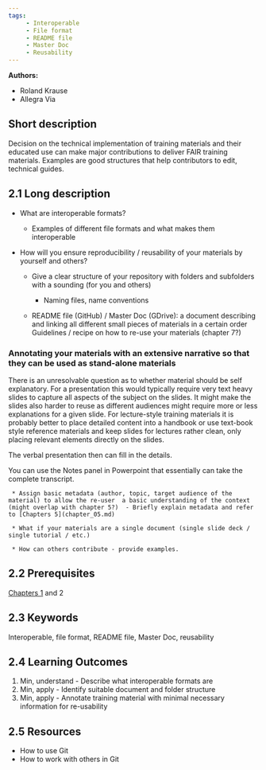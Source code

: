 ```yaml
---
tags:
     - Interoperable
     - File format
     - README file
     - Master Doc
     - Reusability 
---
```


**Authors:**

- Roland Krause
- Allegra Via

## Short description

Decision on the technical implementation of training materials and their educated use can make major contributions to deliver FAIR training materials. 
Examples are good structures that help contributors to edit, technical guides.

## 2.1 Long description
 * What are interoperable formats?

     * Examples of different file formats and what makes them interoperable

 * How will you ensure reproducibility / reusability of your materials by yourself and others?

    * Give a clear structure of your repository with folders and subfolders with a sounding (for you and others) 
         * Naming files, name conventions

     * README file (GitHub) / Master Doc (GDrive): a document describing and linking all different small pieces of materials in a certain order
Guidelines / recipe on how to re-use your materials (chapter 7?)

### Annotating your materials with an extensive narrative so that they can be used as stand-alone materials
There is an unresolvable question as to whether material should be self explanatory. 
For a presentation this would typically require very text heavy slides to capture all aspects of the subject on the slides.
It might make the slides also harder to reuse as different audiences might require more or less explanations for a given slide.
For lecture-style training materials it is probably better to place detailed content into a handbook or use text-book style reference materials and keep slides for lectures rather clean, only placing relevant elements directly on the slides.

The verbal presentation then can fill in the details. 

You can use the Notes panel in Powerpoint that essentially can take the complete transcript. 


     * Assign basic metadata (author, topic, target audience of the material) to allow the re-user  a basic understanding of the context (might overlap with chapter 5?)  - Briefly explain metadata and refer to [Chapters 5](chapter_05.md)

     * What if your materials are a single document (single slide deck / single tutorial / etc.)

     * How can others contribute - provide examples.


## 2.2 Prerequisites
[Chapters 1](chapter_01.md) and 2

## 2.3 Keywords
Interoperable, file format, README file, Master Doc, reusability 

## 2.4 Learning Outcomes
 1. Min, understand - Describe what interoperable formats are
 2. Min, apply - Identify suitable document and folder structure 
 3. Min, apply - Annotate training material with minimal necessary information for re-usability



## 2.5 Resources

 * How to use Git
 * How to work with others in Git
